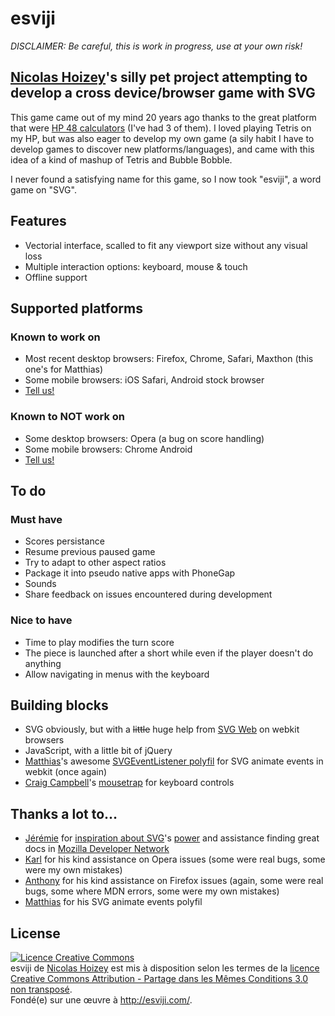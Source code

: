# esviji

*DISCLAIMER: Be careful, this is work in progress, use at your own risk!*

## [Nicolas Hoizey](http://gasteroprod.com/)'s silly pet project attempting to develop a cross device/browser game with SVG

This game came out of my mind 20 years ago thanks to the great platform that were <a href="http://en.wikipedia.org/wiki/HP-48_series">HP 48 calculators</a> (I've had 3 of them). I loved playing Tetris on my HP, but was also eager to develop my own game (a sily habit I have to develop games to discover new platforms/languages), and came with this idea of a kind of mashup of Tetris and Bubble Bobble.

I never found a satisfying name for this game, so I now took "esviji", a word game on "SVG".

## Features

- Vectorial interface, scalled to fit any viewport size without any visual loss
- Multiple interaction options: keyboard, mouse &amp; touch
- Offline support

## Supported platforms

### Known to work on

- Most recent desktop browsers: Firefox, Chrome, Safari, Maxthon (this one's for Matthias)
- Some mobile browsers: iOS Safari, Android stock browser
- [Tell us!](http://twitter.com/esviji)

### Known to NOT work on

- Some desktop browsers: Opera (a bug on score handling)
- Some mobile browsers: Chrome Android
- [Tell us!](http://twitter.com/esviji)

## To do

### Must have

- Scores persistance
- Resume previous paused game
- Try to adapt to other aspect ratios
- Package it into pseudo native apps with PhoneGap
- Sounds
- Share feedback on issues encountered during development

### Nice to have

- Time to play modifies the turn score
- The piece is launched after a short while even if the player doesn't do anything
- Allow navigating in menus with the keyboard

## Building blocks

- SVG obviously, but with a <del>little</del> huge help from [SVG Web](http://code.google.com/p/svgweb/) on webkit browsers
- JavaScript, with a little bit of jQuery
- [Matthias](http://twitter.com/madsgraphics)'s awesome [SVGEventListener polyfil](https://github.com/madsgraphics/SVGEventListener) for SVG animate events in webkit (once again)
- [Craig Campbell](http://craig.is/)'s [mousetrap](http://craig.is/killing/mice) for keyboard controls

## Thanks a lot to…

- [Jérémie](http://twitter.com/JeremiePat) for [inspiration about SVG](http://jeremie.patonnier.net/tag/SVG)'s [power](http://jeremie.patonnier.net/experiences/parisweb2011/animation.svg) and assistance finding great docs in [Mozilla Developer Network](https://developer.mozilla.org/en-US/docs/SVG)
- [Karl](http://twitter.com/karlpro) for his kind assistance on Opera issues (some were real bugs, some were my own mistakes)
- [Anthony](http://twitter.com/rik24d) for his kind assistance on Firefox issues (again, some were real bugs, some where MDN errors, some were my own mistakes)
- [Matthias](http://twitter.com/madsgraphics) for his SVG animate events polyfil


## License

<a rel="license" href="http://creativecommons.org/licenses/by-sa/3.0/deed.fr"><img alt="Licence Creative Commons" style="border-width:0" src="http://i.creativecommons.org/l/by-sa/3.0/88x31.png" /></a><br /><span xmlns:dct="http://purl.org/dc/terms/" href="http://purl.org/dc/dcmitype/InteractiveResource" property="dct:title" rel="dct:type">esviji</span> de <a xmlns:cc="http://creativecommons.org/ns#" href="http://esviji.com/" property="cc:attributionName" rel="cc:attributionURL">Nicolas Hoizey</a> est mis à disposition selon les termes de la <a rel="license" href="http://creativecommons.org/licenses/by-sa/3.0/deed.fr">licence Creative Commons Attribution -  Partage dans les Mêmes Conditions 3.0 non transposé</a>.<br />Fondé(e) sur une œuvre à <a xmlns:dct="http://purl.org/dc/terms/" href="http://esviji.com/" rel="dct:source">http://esviji.com/</a>.